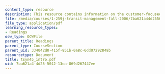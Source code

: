 ```yaml
---
content_type: resource
description: This resource contains information on the customer-focused transit.
file: /media/courses/1-259j-transit-management-fall-2006/7ba621a44d25504213ea869d267447ee_tsyn45_intro.pdf
file_type: application/pdf
learning_resource_types:
- Readings
ocw_type: OCWFile
parent_title: Readings
parent_type: CourseSection
parent_uid: 334042d0-415f-851b-0a8c-6dd07292848b
resourcetype: Document
title: tsyn45_intro.pdf
uid: 7ba621a4-4d25-5042-13ea-869d267447ee
---
```

